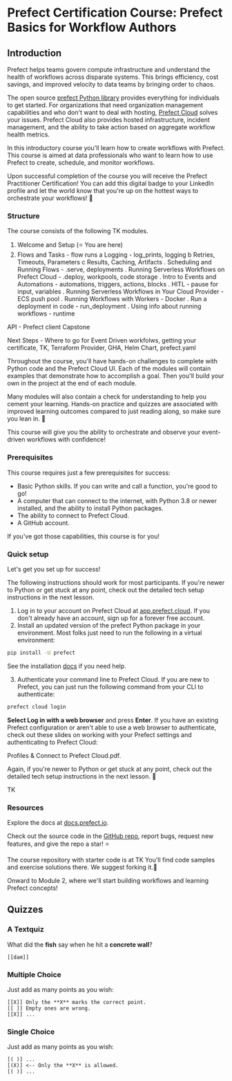 <!--
author:   Prefect

email:    jeff@prefect.io

version:  0.0.1

language: en

narrator: US English Female

comment:  Intro to Prefect 

link:     https://cdn.jsdelivr.net/chartist.js/latest/chartist.min.css

script:   https://cdn.jsdelivr.net/chartist.js/latest/chartist.min.js

-->

# Prefect Certification Course: Prefect Basics for Workflow Authors

## Introduction

Prefect helps teams govern compute infrastructure and understand the health of workflows across disparate systems. This brings efficiency, cost savings, and improved velocity to data teams by bringing order to chaos.

The open source [prefect Python library](https://github.com/PrefectHQ/prefect) provides everything for individuals to get started. For organizations that need organization management capabilities and who don't want to deal with hosting, [Prefect Cloud](https://app.prefect.cloud) solves your issues. Prefect Cloud also provides hosted infrastructure, incident management, and the ability to take action based on aggregate workflow health metrics.

In this introductory course you'll learn how to create workflows with Prefect. This course is aimed at data professionals who want to learn how to use Prefect to create, schedule, and monitor workflows.

Upon successful completion of the course you will receive the Prefect Practitioner Certification! You can add this digital badge to your LinkedIn profile and let the world know that you're up on the hottest ways to orchestrate your workflows! 🎉

### Structure

The course consists of the following TK modules.

1. Welcome and Setup (⭐️ You are here)
2. Flows and Tasks - flow runs
 a Logging - log_prints, logging
 b Retries,  Timeouts, Parameters
 c  Results, Caching, Artifacts
. Scheduling and Running Flows -  .serve, deployments
. Running Serverless Workflows on Prefect Cloud - .deploy, workpools, code storage
. Intro to Events and Automations - automations, triggers, actions, blocks
. HITL - pause for input, variables
. Running Serverless Workflows in Your Cloud Provider - ECS push pool
. Running Workflows with Workers - Docker
. Run a deployment in code - run_deployment
. Using info about running workflows - runtime

API - Prefect client
Capstone

 Next Steps - Where to go for Event Driven workfolws, getting your certificate, TK, Terraform Provider, GHA, Helm Chart, prefect.yaml

Throughout the course, you'll have hands-on challenges to complete with Python code and the Prefect Cloud UI. Each of the modules will contain examples that demonstrate how to accomplish a goal. Then you'll build your own in the project at the end of each module.

Many modules will also contain a check for understanding to help you cement your learning. Hands-on practice and quizzes are associated with improved learning outcomes compared to just reading along, so make sure you lean in. 🧠

This course will give you the ability to orchestrate and observe your event-driven workflows with confidence!

### Prerequisites

This course requires just a few prerequisites for success:

- Basic Python skills. If you can write and call a function, you're good to go!
- A computer that can connect to the internet, with Python 3.8 or newer installed, and the ability to install Python packages.
- The ability to connect to Prefect Cloud.
- A GitHub account.

If you've got those capabilities, this course is for you!

### Quick setup

Let's get you set up for success!

The following instructions should work for most participants. If you're newer to Python or get stuck at any point, check out the detailed tech setup instructions in the next lesson.

1. Log in to your account on Prefect Cloud at [app.prefect.cloud](https://app.prefect.cloud). If you don't already have an account, sign up for a forever free account.
2. Install an updated version of the prefect Python package in your environment. Most folks just need to run the following in a virtual environment:

```bash
pip install -U prefect
```

See the installation [docs](docs.prefect.io/getting-started//installation) if you need help.

3. Authenticate your command line to Prefect Cloud. If you are new to Prefect, you can just run the following command from your CLI to authenticate:

```bash
prefect cloud login
```

**Select Log in with a web browser** and press **Enter**. If you have an existing Prefect configuration or aren't able to use a web browser to authenticate, check out these slides on working with your Prefect settings and authenticating to Prefect Cloud:

Profiles & Connect to Prefect Cloud.pdf.

Again, if you're newer to Python or get stuck at any point, check out the detailed tech setup instructions in the next lesson. 🙂

TK

### Resources

Explore the docs at [docs.prefect.io](https://docs.prefect.io).

Check out the source code in the [GitHub repo](https://github.com/PrefectHQ/prefect), report bugs, request new features, and give the repo a star! ⭐️

The course repository with starter code is at TK You'll find code samples and exercise solutions there. We suggest forking it.🍴

Onward to Module 2, where we'll start building workflows and learning Prefect concepts!

## Quizzes

### A Textquiz

What did the **fish** say when he hit a **concrete wall**?

    [[dam]]

### Multiple Choice

Just add as many points as you wish:

    [[X]] Only the **X** marks the correct point.
    [[ ]] Empty ones are wrong.
    [[X]] ...

### Single Choice

Just add as many points as you wish:

    [( )] ...
    [(X)] <-- Only the **X** is allowed.
    [( )] ...
